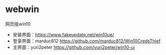 # webwin
网页版win10

* 安装界面：https://www.fakeupdate.net/win10ue/
* 登录界面：marduc812 https://github.com/marduc812/Win10CredsThief
* 主界面：yuri2peter https://github.com/yuri2peter/win10-ui
